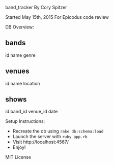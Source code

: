 band_tracker
By Cory Spitzer

Started May 15th, 2015
For Epicodus code review

DB Overview:

bands
-------------
id
name
genre

venues
-------------
id
name
location

shows
-------------
id
band_id
venue_id
date


Setup Instructions:
  * Recreate the db using `rake db:schema:load`
  * Launch the server with `ruby app.rb`
  * Visit http://localhost:4567/
  * Enjoy!

MIT License
